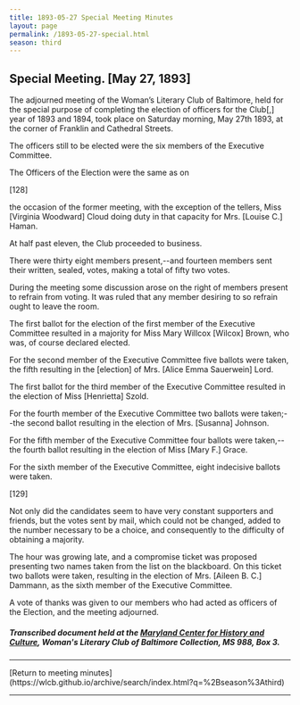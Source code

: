 ```yaml
---
title: 1893-05-27 Special Meeting Minutes
layout: page
permalink: /1893-05-27-special.html
season: third
---
```


<style>
    #maincontent{
        font-size:1.4em;
    }
</style>
## Special Meeting. [May 27, 1893]

The adjourned meeting of the Woman’s Literary Club of Baltimore, held for the special purpose of completing the election of officers for the Club[,] year of 1893 and 1894, took place on Saturday morning, May 27th 1893, at the corner of Franklin and Cathedral Streets.

The officers still to be elected were the six members of the Executive Committee.

The Officers of the Election were the same as on

[128]

the occasion of the former meeting, with the exception of the tellers, Miss [Virginia Woodward] Cloud doing duty in that capacity for Mrs. [Louise C.] Haman.

At half past eleven, the Club proceeded to business.  

There were thirty eight members present,--and fourteen members sent their written, sealed, votes, making a total of fifty two votes.  

During the meeting some discussion arose on the right of members present to refrain from voting. It was ruled that any member desiring to so refrain ought to leave the room.  

The first ballot for the election of the first member of the Executive Committee resulted in a majority for Miss Mary Willcox [Wilcox] Brown, who was, of course declared elected.

For the second member of the Executive Committee five ballots were taken, the fifth resulting in the [election] of Mrs. [Alice Emma Sauerwein] Lord.

The first ballot for the third member of the Executive Committee resulted in the election of Miss [Henrietta] Szold.

For the fourth member of the Executive Committee two ballots were taken;--the second ballot resulting in the election of Mrs. [Susanna] Johnson.

For the fifth member of the Executive Committee four ballots were taken,--the fourth ballot resulting in the election of Miss [Mary F.] Grace.

For the sixth member of the Executive Committee, eight indecisive ballots were taken.

[129]

Not only did the candidates seem to have very constant supporters and friends, but the votes sent by mail, which could not be changed, added to the number necessary to be a choice, and consequently to the difficulty of obtaining a majority.

The hour was growing late, and a compromise ticket was proposed presenting two names taken from the list on the blackboard. On this ticket two ballots were taken, resulting in the election of Mrs. [Aileen B. C.] Dammann, as the sixth member of the Executive Committee.

A vote of thanks was given to our members who had acted as officers of the Election, and the meeting adjourned.

##### Transcribed document held at the [Maryland Center for History and Culture](http://mdhs.org/), Woman's Literary Club of Baltimore Collection, MS 988, Box 3. 

<hr>
[Return to meeting minutes](https://wlcb.github.io/archive/search/index.html?q=%2Bseason%3Athird)
<hr>